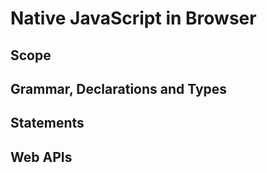 # Native JavaScript in Browser

## Scope

## Grammar, Declarations and Types

## Statements

## Web APIs
